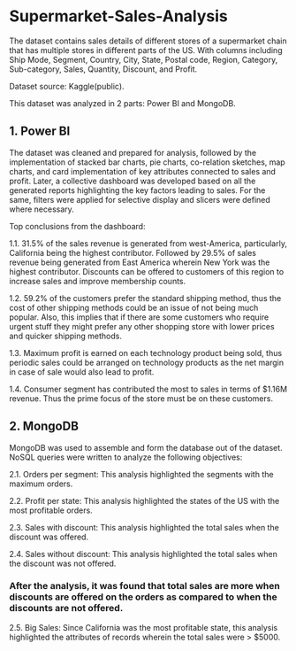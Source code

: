 # Supermarket-Sales-Analysis

The dataset contains sales details of different stores of a supermarket chain that has multiple stores in different parts of the US.
With columns including Ship Mode, Segment, Country, City, State, Postal code, Region, Category, Sub-category, Sales, Quantity, Discount, and Profit.

Dataset source: Kaggle(public).

This dataset was analyzed in 2 parts: Power BI and MongoDB.

## 1. Power BI

The dataset was cleaned and prepared for analysis, followed by the implementation of stacked bar charts, pie charts, co-relation sketches, map charts, and card implementation of key attributes connected to sales and profit. Later, a collective dashboard was developed based on all the generated reports highlighting the key factors leading to sales. For the same, filters were applied for selective display and slicers were defined where necessary.

Top conclusions from the dashboard:

1.1. 31.5% of the sales revenue is generated from west-America, particularly, California being the highest contributor. Followed by 29.5% of sales revenue being generated from East America wherein New York was the highest contributor. Discounts can be offered to customers of this region to increase sales and improve membership counts.

1.2. 59.2% of the customers prefer the standard shipping method, thus the cost of other shipping methods could be an issue of not being much popular. Also, this implies that if there are some customers who require urgent stuff they might prefer any other shopping store with lower prices and quicker shipping methods.

1.3. Maximum profit is earned on each technology product being sold, thus periodic sales could be arranged on technology products as the net margin in case of sale would also lead to profit.

1.4. Consumer segment has contributed the most to sales in terms of $1.16M revenue. Thus the prime focus of the store must be on these customers.

## 2. MongoDB

MongoDB was used to assemble and form the database out of the dataset. NoSQL queries were written to analyze the following objectives:

2.1. Orders per segment: This analysis highlighted the segments with the maximum orders.

2.2. Profit per state: This analysis highlighted the states of the US with the most profitable orders.

2.3. Sales with discount: This analysis highlighted the total sales when the discount was offered.

2.4. Sales without discount: This analysis highlighted the total sales when the discount was not offered.

### After the analysis, it was found that total sales are more when discounts are offered on the orders as compared to when the discounts are not offered.

2.5. Big Sales: Since California was the most profitable state, this analysis highlighted the attributes of records wherein the total sales were > $5000.
